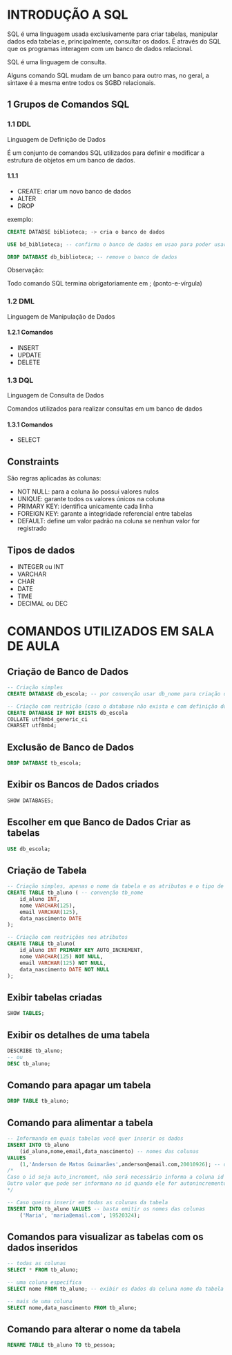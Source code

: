 # INTRODUÇÃO A SQL

SQL é uma linguagem usada exclusivamente para criar tabelas, manipular dados eda tabelas e, principalmente, consultar os dados. É através do SQL que os programas interagem com um banco de dados relacional.

SQL é uma linguagem de consulta.

Alguns comando SQL mudam de um banco para outro mas, no geral, a sintaxe é a mesma entre todos os SGBD relacionais.

## 1 Grupos de Comandos SQL

### 1.1 DDL

Linguagem de Definição de Dados

É um conjunto de comandos SQL utilizados para definir e modificar a estrutura de objetos em um banco de dados.

#### 1.1.1 
- CREATE: criar um novo banco de dados
- ALTER
- DROP

exemplo: 
```sql
CREATE DATABSE biblioteca; -> cria o banco de dados

USE bd_biblioteca; -- confirma o banco de dados em usao para poder usar as tabelas

DROP DATABASE db_biblioteca; -- remove o banco de dados
```
Observação:

Todo comando SQL termina obrigatoriamente em ; (ponto-e-vírgula)

### 1.2 DML 

Linguagem de Manipulação de Dados

#### 1.2.1 Comandos

- INSERT
- UPDATE
- DELETE

### 1.3 DQL

Linguagem de Consulta de Dados

Comandos utilizados para realizar consultas em um banco de dados

#### 1.3.1 Comandos

- SELECT


## Constraints

São regras aplicadas às colunas:

- NOT NULL: para a coluna ão possui valores nulos
- UNIQUE: garante todos os valores únicos na coluna
- PRIMARY KEY: identifica unicamente cada linha
- FOREIGN KEY: garante a integridade referencial entre tabelas
- DEFAULT: define um valor padrão na coluna se nenhun valor for registrado

## Tipos de dados

- INTEGER ou INT
- VARCHAR
- CHAR
- DATE
- TIME
- DECIMAL ou DEC

# COMANDOS UTILIZADOS EM SALA DE AULA

## Criação de Banco de Dados

```SQL 
-- Criação simples
CREATE DATABASE db_escola; -- por convenção usar db_nome para criação de banco de dados.

-- Criação com restrição (caso o database não exista e com definição dos caracteres)
CREATE DATABASE IF NOT EXISTS db_escola
COLLATE utf8mb4_generic_ci
CHARSET utf8mb4;
```

## Exclusão de Banco de Dados

```SQL
DROP DATABASE tb_escola;
```

## Exibir os Bancos de Dados criados

```SQL
SHOW DATABASES;
```
## Escolher em que Banco de Dados Criar as tabelas

```SQL
USE db_escola;
```

## Criação de Tabela

```SQL
-- Criação simples, apenas o nome da tabela e os atributos e o tipo de dado do atributo
CREATE TABLE tb_aluno ( -- convenção tb_nome
    id_aluno INT,
    nome VARCHAR(125),
    email VARCHAR(125),
    data_nascimento DATE
);

-- Criação com restrições nos atributos
CREATE TABLE tb_aluno(
    id_aluno INT PRIMARY KEY AUTO_INCREMENT,
    nome VARCHAR(125) NOT NULL,
    email VARCHAR(125) NOT NULL,
    data_nascimento DATE NOT NULL
);
```

## Exibir tabelas criadas

```SQL
SHOW TABLES;
```

## Exibir os detalhes de uma tabela

```SQL
DESCRIBE tb_aluno;
-- ou
DESC tb_aluno;
```

## Comando para apagar um tabela

```SQL
DROP TABLE tb_aluno;
```

## Comando para alimentar a tabela

```SQL
-- Informando em quais tabelas você quer inserir os dados
INSERT INTO tb_aluno
    (id_aluno,nome,email,data_nascimento) -- nomes das colunas
VALUES
    (1,'Anderson de Matos Guimarães',anderson@email.com,20010926); -- data no formato Ano Mês Dia
/*
Caso o id seja auto_increment, não será necessário informa a coluna id nem inserir seu valor. Mesmo com autoincremento, caso você informe o primeiro id, os próximos seguem a sequência, sem ser necessário informá-lo.
Outro valor que pode ser informano no id quando ele for autonincremento é DEFAULT
*/

-- Caso queira inserir em todas as colunas da tabela
INSERT INTO tb_aluno VALUES -- basta emitir os nomes das colunas
    ('Maria', 'maria@email.com', 19520324);
```

## Comandos para visualizar as tabelas com os dados inseridos

```SQL
-- todas as colunas
SELECT * FROM tb_aluno;

-- uma coluna específica
SELECT nome FROM tb_aluno; -- exibir os dados da coluna nome da tabela tb_aluno

-- mais de uma coluna
SELECT nome,data_nascimento FROM tb_aluno;
```
## Comando para alterar o nome da tabela

```SQL
RENAME TABLE tb_aluno TO tb_pessoa;
```
